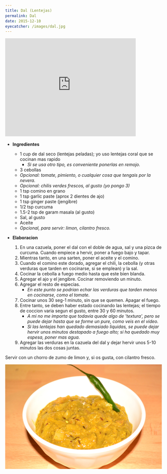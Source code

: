 ```yaml
---
title: Dal (Lentejas) 
permalink: Dal
date: 2015-12-10
eyecatcher: /images/dal.jpg
---
```


<iframe width="420" height="315" src="http://www.youtube.com/embed/CtuyWnof3eU" frameborder="0"
allowfullscreen></iframe>

* **Ingredientes**
  * 1 cup de dal seco (lentejas peladas); yo uso lentejas coral que se cocinan mas rapido
     * _Si se usa otro tipo, es conveniente ponerlas en remojo._ 
  * 3 cebollas
  * _Opcional: tomate, pimiento, o cualquier cosa que tengais por la nevera._
  * _Opcional: chilis verdes frescos, al gusto (yo pongo 3)_
  * 1 tsp comino en grano
  * 1 tsp garlic paste (aprox 2 dientes de ajo)
  * 1 tsp ginger paste (jengibre)
  * 1/2 tsp curcuma
  * 1.5-2 tsp de garam masala (al gusto)
  * Sal, al gusto
  * Aceite
  * _Opcional, para servir: limon, cilantro fresco._


* **Elaboracion**
  1. En una cazuela, poner el dal con el doble de agua, sal y una pizca de curcuma. Cuando empiece a hervir, poner a fuego bajo y tapar. 
  2. Mientras tanto, en una sarten, poner el aceite y el comino. 
  3. Cuando el comino este dorado, agregar el chili, la cebolla (y otras verduras que tarden en cocinarse, si se emplean) y la sal.
  4. Cocinar la cebolla a fuego medio hasta que este bien blanda. 
  5. Agregar el ajo y el jengibre. Cocinar removiendo un minuto. 
  6. Agregar el resto de especias. 
     * _En este punto se podrian echar las verduras que tarden menos en cocinarse, como el tomate._
  7. Cocinar unos 30 seg-1 minuto, sin que se quemen. Apagar el fuego. 
  8. Entre tanto, se deben haber estado cocinando las lentejas; el tiempo de coccion varia segun el gusto, entre 30 y 60 minutos.
     * _A mi no me importa que todavia quede algo de 'textura', pero se puede dejar hasta que se forme un pure, como veis en el video._
     * _Si las lentejas han quedado demasiado liquidas, se puede dejar hervir unos minutos destapado a fuego alto; si ha quedado muy espesa, poner mas agua._
  9. Agregar las verduras en la cazuela del dal y dejar hervir unos 5-10 minutos las dos cosas juntas. 

Servir con un chorro de zumo de limon y, si os gusta, con cilantro fresco. 

![Dal](/images/dal.jpg)
